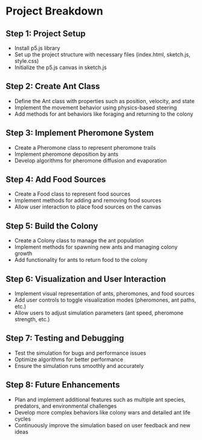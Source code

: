 # Project Breakdown

## Step 1: Project Setup
- Install p5.js library
- Set up the project structure with necessary files (index.html, sketch.js, style.css)
- Initialize the p5.js canvas in sketch.js

## Step 2: Create Ant Class
- Define the Ant class with properties such as position, velocity, and state
- Implement the movement behavior using physics-based steering
- Add methods for ant behaviors like foraging and returning to the colony

## Step 3: Implement Pheromone System
- Create a Pheromone class to represent pheromone trails
- Implement pheromone deposition by ants
- Develop algorithms for pheromone diffusion and evaporation

## Step 4: Add Food Sources
- Create a Food class to represent food sources
- Implement methods for adding and removing food sources
- Allow user interaction to place food sources on the canvas

## Step 5: Build the Colony
- Create a Colony class to manage the ant population
- Implement methods for spawning new ants and managing colony growth
- Add functionality for ants to return food to the colony

## Step 6: Visualization and User Interaction
- Implement visual representation of ants, pheromones, and food sources
- Add user controls to toggle visualization modes (pheromones, ant paths, etc.)
- Allow users to adjust simulation parameters (ant speed, pheromone strength, etc.)

## Step 7: Testing and Debugging
- Test the simulation for bugs and performance issues
- Optimize algorithms for better performance
- Ensure the simulation runs smoothly and accurately

## Step 8: Future Enhancements
- Plan and implement additional features such as multiple ant species, predators, and environmental challenges
- Develop more complex behaviors like colony wars and detailed ant life cycles
- Continuously improve the simulation based on user feedback and new ideas
